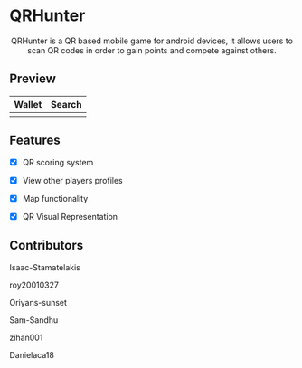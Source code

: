 # QRHunter

<p align="center">
  <p align="center">
    QRHunter is a QR based mobile game for android devices, it allows users to scan QR codes in order to gain points and compete against others. 
  </p>
</p>

## Preview
Wallet             |  Search
:-------------------------:|:-------------------------:
![]()  |  ![]()

## Features
-[x] QR scoring system

-[x] View other players profiles

-[x] Map functionality

-[x] QR Visual Representation

## Contributors
Isaac-Stamatelakis

roy20010327

Oriyans-sunset

Sam-Sandhu

zihan001

Danielaca18
